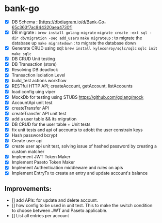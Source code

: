 # bank-go

- [x] DB Schema : [https://dbdiagram.io/d/Bank-Go-65c363f7ac844320aea4730f]
- [x] DB migrate :
      `brew install golang-migrate`
      `migrate create -ext sql -dir db/migration -seq add_users`
      `make migrateup` : to migrate the database up
      `make migratedown` : to migrate the database down
- [x] Generate CRUD using sql:
      `brew install kyleconroy/sqlc/sqlc`
      `sqlc init`
      `make sqlc`
- [x] DB CRUD Unit testing
- [x] DB Transaction (store)
- [x] Resolving DB deadlock
- [x] Transaction Isolation Level
- [x] build_test actions workflow
- [x] RESTful HTTP API; createAccount, getAccount, listAccounts
- [x] load config uing viper
- [x] MockDb for testing using STUBS https://github.com/golang/mock
- [x] AccountApi unit test
- [x] createTransfer API
- [x] createTransfer API unit test
- [x] add a user table && its migration
- [x] DB CRUD for the user table + Unit tests
- [x] fix unit tests and api of accounts to adobt the user constrain keys
- [x] Hash password bcrypt
- [x] Create user api
- [x] create user api unit test, solving issue of hashed password by creating a custom matcher
- [x] Implement JWT Token Maker
- [x] Implement Paseto Token Maker
- [x] Implement Authentication middleware and rules on apis
- [x] Implement EntryTx to create an entry and update account's balance

## Improvements:

- [] add APIs: for update and delete account.
- [] how config to be used in unit test. This to make the switch condition to choose between JWT and Paseto applicable.
- [] List all entries per account
